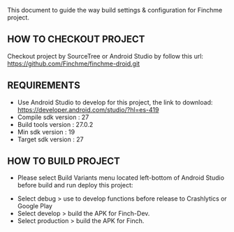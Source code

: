 This document to guide the way build settings & configuration for Finchme project.

## HOW TO CHECKOUT PROJECT
Checkout project by SourceTree or Android Studio by follow this url: https://github.com/Finchme/finchme-droid.git

## REQUIREMENTS
- Use Android Studio to develop for this project, the link to download: https://developer.android.com/studio/?hl=es-419
- Compile sdk version : 27
- Build tools version : 27.0.2
- Min sdk version : 19
- Target sdk version : 27

## HOW TO BUILD PROJECT
- Please select Build Variants menu located left-bottom of Android Studio before build and run deploy this project:
+ Select debug > use to develop functions before release to Crashlytics or Google Play
+ Select develop > build the APK for Finch-Dev.
+ Select production > build the APK for Finch.

